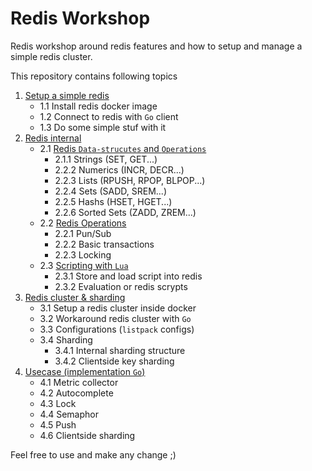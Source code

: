 # Redis Workshop
Redis workshop around redis features and how to setup and manage a simple redis cluster.

This repository contains following topics

1. [Setup a simple redis](https://github.com/Next-Gen-Knowledge-Hub/redis-workshop/tree/main/1-setup)
    - 1.1 Install redis docker image
    - 1.2 Connect to redis with `Go` client
    - 1.3 Do some simple stuf with it
2. [Redis internal](https://github.com/Next-Gen-Knowledge-Hub/redis-workshop/tree/main/2-internals)
    - 2.1 [Redis `Data-strucutes` and `Operations`](https://github.com/Next-Gen-Knowledge-Hub/redis-workshop/blob/main/2-internals/README_Datastructures.md)
      - 2.1.1 Strings (SET, GET...)
      - 2.2.2 Numerics (INCR, DECR...)
      - 2.2.3 Lists (RPUSH, RPOP, BLPOP...)
      - 2.2.4 Sets (SADD, SREM...)
      - 2.2.5 Hashs (HSET, HGET...)
      - 2.2.6 Sorted Sets (ZADD, ZREM...)
    - 2.2 [Redis Operations](https://github.com/Next-Gen-Knowledge-Hub/redis-workshop/blob/main/2-internals/README_Operations.md)
      - 2.2.1 Pun/Sub
      - 2.2.2 Basic transactions
      - 2.2.3 Locking
    - 2.3 [Scripting with `Lua`](https://github.com/Next-Gen-Knowledge-Hub/redis-workshop/blob/main/2-internals/README_Lua.md)
      - 2.3.1 Store and load script into redis
      - 2.3.2 Evaluation or redis scrypts
3. [Redis cluster & sharding](https://github.com/Next-Gen-Knowledge-Hub/redis-workshop/blob/main/3-cluster&shard/README_cluster&shard.md)
    - 3.1 Setup a redis cluster inside docker
    - 3.2 Workaround redis cluster with `Go`
    - 3.3 Configurations (`listpack` configs)
    - 3.4 Sharding
      - 3.4.1 Internal sharding structure
      - 3.4.2 Clientside key sharding
4. [Usecase (implementation `Go`)](https://github.com/Next-Gen-Knowledge-Hub/redis-workshop/tree/main/4-imp)
      - 4.1 Metric collector
      - 4.2 Autocomplete
      - 4.3 Lock
      - 4.4 Semaphor
      - 4.5 Push
      - 4.6 Clientside sharding
 
Feel free to use and make any change ;)
